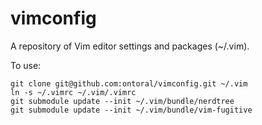 vimconfig
=========

A repository of Vim editor settings and packages (~/.vim).

To use:

```
git clone git@github.com:ontoral/vimconfig.git ~/.vim
ln -s ~/.vimrc ~/.vim/.vimrc
git submodule update --init ~/.vim/bundle/nerdtree
git submodule update --init ~/.vim/bundle/vim-fugitive
```
